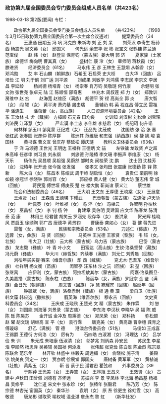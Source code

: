 ### 政协第九届全国委员会专门委员会组成人员名单（共423名）

1998-03-18
第2版(要闻)
专栏：

　　政协第九届全国委员会专门委员会组成人员名单
　　（共423名）
　　（1998年3月15日政协第九届全国委员会第一次主席会议通过）
　　提案委员会（34名）
　　王惠通  田期玉  冯  巩  冯克煦  朱新均  刘  正  刘  杲
　　刘荣汉  李奇生  杨孙西  杨震光  吴文英（女）    邱国义
　　何光远  余志华  张  彬  张宝文  张鹤镛  陈兰通  范宝俊
　　赵  炜（女）    赵登举  保育钧（蒙古族）姜大明  郭  济
　　夏家骏（土家族）        席德华  梅向明  曹其真（女）
　　盛树仁  康  泠（女）    章师明  蒋秋霞（女）    滕进贤
　　经济委员会（61名）
　　马永伟  王  彦  王林生  王慧炯  从翰香（女）    邓鸿勋
　　艾  丰  石山麟（朝鲜族）石希玉  石启荣  史大桢
　　白大华（回族）  吕培俭  江  明  刘于鹤  刘广运  刘平源
　　刘成果  刘敏学  刘鸿儒  李志民  李京文  李居昌  李延龄
　　杨尚德  杨培青（女）    杨崇春  肖万钧  吴敬琏  何竹康
　　佘健明  张文驹  张世尧  张卓元  陆  江  陈顺恒  邵奇惠
　　林兆木  周叔莲  郑  力（女）    郑敦训  房维中  赵  宏
　　赵海宽  赵维臣（满族）  胡德平  贺  铿  高尚全  郭  炎
　　唐大智（女）    阎  颖（女）    黄平涛  萧灼基  屠由瑞
　　董辅礽  韩  英  程连昌  傅立民  雷祖华  潘连生
　　潘蓓蕾（女，高山族）
　　人口资源环境委员会（42名）
　　王  东  王汝林  扎  舍（藏族）  方樟顺  石元春  田均良
　　史训知  刘汉彬  刘松金  刘宝珺  刘济民  江泽慧（女）
　　严宏谟  李士忠  李伟雄  李慈君（女）    杨纪珂  何升韬
　　何林祥  邹玉川  邹竞蒙  汪纪戎（女）    汪品先  沈茂成
　　沈国舫  张  洽  张  塞  张红武  张春园  张彦仲  陈厚群
　　陈洲其  范维唐  和志强（纳西族）侯  捷  姚  峻  袁国林
　　黄书谋  曹文宣  曾庆存  蔡延松  谭庆琏
　　教科文卫体委员会（63名）
　　于  洋  马颂德  王世光  王明达  王福祥  王德炳  文  喆
　　左铁镛  龙致贤  卢之超  朱高峰  任彦申  刘习良  刘永纲
　　刘忠德  孙隆椿  李文珊  李振声  李维康（女）    杨天乐
　　杨伟光  吴昌顺  吴祖强  吴蔚然  邹时炎  闵桂荣  沈  鹏
　　沈士团  沈桂芳（女）    沈椿年  张开逊  张今强  张发强
　　张孝文  张均田  张震康  张德勤  陈  铎  陈  新
　　陈大白（女）    陈昌本  陈绍武  周干峙  胡启恒（女）
　　袁贵仁  栗前明  徐如镜  徐冠华  徐晓钟  郭肖容（女）
　　郭应禄  黄人健（女）    黄大昉  董志伟  常  城（回族）
　　蒋民宽  傅世垣  傅庚辰  楚  庄  楼大鹏  靳尚谊  蔡义江
　　蔡世雄
　　社会和法制委员会（46名）
　　王大明  王文东  王厚德  王晓棠（女）    王展意
　　王淑贤（女）    王森浩  王德瑛  卞耀武
　　巴音朝鲁（蒙古族）      左连璧  卢天骄（女）
　　叶佩英（女）    叶维祯（女）    冯  淬（女）    冯梯云
　　许智明  孙柏秋（女）    巫昌祯（女）    李  钊  杨  钟
　　肖建章  吴伯明  吴建国  应文华  陈春龙  陈清泰  范  康
　　林用三  经君健  胡笑云  罗涵先  段存华（女）    姜洪泉
　　贺光辉  桂晓风  贾启玉  徐颂陶  郭广昌  唐德华  黄景钧
　　曹康泰  龚如心（女）    葛  健  蒋先进
　　雷蕾（女，满族）
　　民族和宗教委员会（53名）
　　刀述仁（傣族）  万选蓉（女，彝族）     马  贤（回族）
　　马英林  王光德  王家贤（黎族）  韦  钰（女，壮族）
　　韦大卫（壮族）  云大棉（蒙古族）乌力吉（蒙古族）
　　巴岱（蒙古族）  龙志毅（彝族）  叶  青  叶小文
　　田富达（高山族）生钦·洛桑坚赞（藏族）  冯元蔚（彝族）
　　毕大川（赫哲族）齐续春（满族）  刘元仁  刘秀晨（回族）
　　刘柏年买买提·赛来（维吾尔族）  却  西（藏族）
　　克尤木·巴吾东（维吾尔族）      杜祥明  杨文衡（苗族）
　　闵智亭  汪东林  沙之沅（回族）  宋  堃（回族）  张继禹
　　应伊利（女，蒙古族）   阿拉坦敖其尔（蒙古族）
　　阿嘉·洛桑图旦·久美嘉措（蒙古族）      陈永柱（白族）
　　陈丽华（女，满族）罗冠宗  金  鉴（满族）金日光（朝鲜族）
　　周文吉（回族）    净  慧  宛耀宾（回族）  赵延年（回族）
　　钟毓斌（女，满族）洛桑赤耐（藏族）      根  通  黄  璜
　　梁自卫（壮族）    韩文藻  韩应选（撒拉族）
　　翦英海（维吾尔族）  穆永吉（回族）
　　文史资料委员会（34名）
　　王庆成  王晓秋  王楚光  文  精（蒙古族）  朱作霖
　　刘  恕（女）    刘国能  刘海藩  刘景录（蒙古族）
　　李东海  李汉秋  李晓华  吴  福  陈  威  陈  砾  陈昊苏
　　金开诚  金冲及  周秉德（女）    郑凤荣（女）    郑科扬
　　弥松颐  赵  曜  胡文瑞  胡继高  宣  平（女）    袁行霈
　　唐克美（女）    黄高谦  曹幸穗  龚育之  傅璇琮
　　舒乙（满族）    管  德
　　港澳台侨委员会（51名）
　　马俊如  王成喜  王锡爵  王德衍  方俐洛（女）    厉有为
　　石四皓  白淑湘（女）    冯理达（女）    吕学俭  朱  训
　　朱元成  朱培康  伍淑清（女）    邬梦兆  刘炳森  孙安民
　　苏民生  李星浩  李顺然  杨思泽  吴英辅  吴国祯  何添发
　　张伟超  张克俭  陈白皋  陈金烈  陈宗皋  陈联合  范乐年
　　林开钦  林盛中  林毅夫  周远楣（女）    俞晓松  施子清
　　姜殿铭  姚美良  贺定一（女）    贾亦斌  徐展堂  郭国庆
　　唐树备  黄军军（女）    黄植诚（壮族）  黄紫玉（女）
　　靳  晋  蔡子民  潘君密  瞿弦和
　　外事委员会（39名）
　　于熙钟  王光美（女）    王弄笙（女）    王林旭  王昌义
　　王效贤（女）    古建中  卢秋田  田曾佩  刘德有  齐怀远
　　苏振兴  李  景  李凤林  李北海  杨昌基  杨福昌  吴修平
　　沈仁道  宋文中  张永珍（女）    张椿年  张毅君
　　陈乃芳（女）    陈宗德  林杏光  宦国英（女）    秦华孙
　　袁明（女）      原  焘  徐更生  徐虹霞（女）    高敬德
　　唐龙彬  谌取荣  喻权域  温业湛  詹永杰  黎  虹
　　（新华社发）
